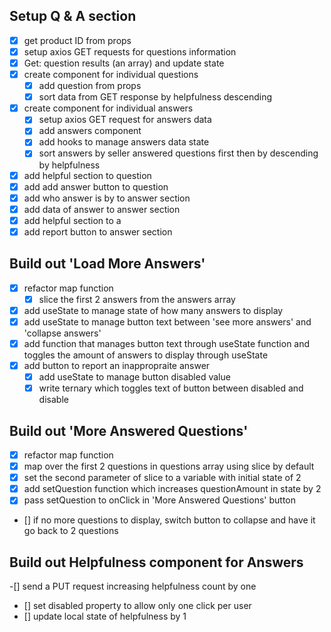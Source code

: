 ## Setup Q & A section

- [x] get product ID from props
- [x] setup axios GET requests for questions information
- [x] Get: question results (an array) and update state
- [x] create component for individual questions
  - [x] add question from props
  - [x] sort data from GET response by helpfulness descending
- [x] create component for individual answers
  - [x] setup axios GET request for answers data
  - [x] add answers component
  - [x] add hooks to manage answers data state
  - [x] sort answers by seller answered questions first then by descending by helpfulness
- [x] add helpful section to question
- [x] add add answer button to question
- [x] add who answer is by to answer section
-[x] add data of answer to answer section
- [x] add helpful section to a
- [x] add report button to answer section

## Build out 'Load More Answers'

- [x] refactor map function
  - [x] slice the first 2 answers from the answers array
- [x] add useState to manage state of how many answers to display
- [x] add useState to manage button text between 'see more answers' and 'collapse answers'
- [x] add function that manages button text through useState function  and toggles the amount of answers to display through useState
- [x] add button to report an inappropraite answer
  - [x] add useState to manage button disabled value
  - [x] write ternary which toggles text of button between disabled and disable

## Build out 'More Answered Questions'

- [x] refactor map function
 - [x] map over the first 2 questions in questions array using slice by default
 - [x] set the second parameter of slice to a variable with initial state of 2
 - [x] add setQuestion function which increases questionAmount in state by 2
 - [x] pass setQuestion to onClick in 'More Answered Questions' button
 - [] if no more questions to display, switch button to collapse and have it go back to 2 questions

## Build out Helpfulness component for Answers

-[] send a PUT request increasing helpfulness count by one
- [] set disabled property to allow only one click per user
- [] update local state of helpfulness by 1
